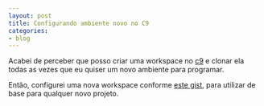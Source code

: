 ```yaml
---
layout: post
title: Configurando ambiente novo no C9
categories:
- blog
---
```


Acabei de perceber que posso criar uma workspace no [c9](http://c9.io) e clonar
ela todas as vezes que eu quiser um novo ambiente para programar.

Então, configurei uma nova workspace conforme 
[este gist](https://gist.github.com/imabusabah/df53972001c33a704ffa82d3d6ad120b),
para utilizar de base para qualquer novo projeto.
